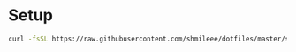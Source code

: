 # Setup

```bash
curl -fsSL https://raw.githubusercontent.com/shmileee/dotfiles/master/scripts/setup.sh | bash -s -- --all
```
